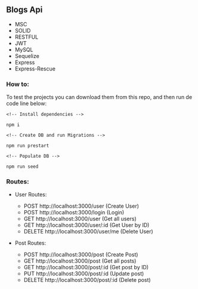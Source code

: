 ## Blogs Api

- MSC
- SOLID
- RESTFUL
- JWT
- MySQL
- Sequelize
- Express
- Express-Rescue

### How to:

To test the projects you can download them from this repo, and then run de code line below:

```
<!-- Install dependencies -->

npm i

<!-- Create DB and run Migrations -->

npm run prestart

<!-- Populate DB -->

npm run seed
```

### Routes:

- User Routes:
  - POST http://localhost:3000/user (Create User) 
  - POST http://localhost:3000/login (Login)
  - GET http://localhost:3000/user (Get all users)
  - GET http://localhost:3000/user/:id (Get User by ID)
  - DELETE http://localhost:3000/user/me (Delete User)

- Post Routes:
  - POST http://localhost:3000/post (Create Post)
  - GET http://localhost:3000/post (Get all posts)
  - GET http://localhost:3000/post/:id (Get post by ID)
  - PUT http://localhost:3000/post/:id (Update post)
  - DELETE http://localhost:3000/post/:id (Delete post)
  